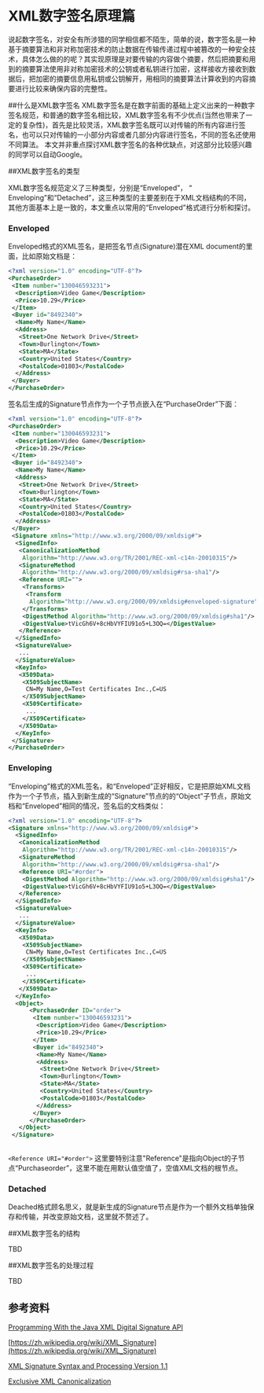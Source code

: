 # XML数字签名原理篇

说起数字签名，对安全有所涉猎的同学相信都不陌生，简单的说，数字签名是一种基于摘要算法和非对称加密技术的防止数据在传输传递过程中被篡改的一种安全技术，具体怎么做的的呢？其实现原理是对要传输的内容做个摘要，然后把摘要和用到的摘要算法使用非对称加密技术的公钥或者私钥进行加密，这样接收方接收到数据后，把加密的摘要信息用私钥或公钥解开，用相同的摘要算法计算收到的内容摘要进行比较来确保内容的完整性。

##什么是XML数字签名
XML数字签名是在数字前面的基础上定义出来的一种数字签名规范，和普通的数字签名相比较，XML数字签名有不少优点(当然也带来了一定的复杂性)，首先是比较灵活，XML数字签名既可以对传输的所有内容进行签名，也可以只对传输的一小部分内容或者几部分内容进行签名，不同的签名还使用不同算法。
本文并非重点探讨XML数字签名的各种优缺点，对这部分比较感兴趣的同学可以自动Google。

##XML数字签名的类型

XML数字签名规范定义了三种类型，分别是“Enveloped”， “ Enveloping”和“Detached”，这三种类型的主要差别在于XML文档结构的不同，其他方面基本上是一致的，本文重点以常用的“Enveloped”格式进行分析和探讨。

### Enveloped
Enveloped格式的XML签名，是把签名节点(Signature)潜在XML document的里面，比如原始文档是：

```xml
<?xml version="1.0" encoding="UTF-8"?>
<PurchaseOrder>
 <Item number="130046593231">
  <Description>Video Game</Description>
  <Price>10.29</Price>
 </Item>
 <Buyer id="8492340">
  <Name>My Name</Name>
  <Address>
   <Street>One Network Drive</Street>
   <Town>Burlington</Town>
   <State>MA</State>
   <Country>United States</Country>
   <PostalCode>01803</PostalCode>
  </Address>
 </Buyer>
</PurchaseOrder>
```

签名后生成的Signature节点作为一个子节点嵌入在“PurchaseOrder”下面：
```xml
<?xml version="1.0" encoding="UTF-8"?>
<PurchaseOrder>
 <Item number="130046593231">
  <Description>Video Game</Description>
  <Price>10.29</Price>
 </Item>
 <Buyer id="8492340">
  <Name>My Name</Name>
  <Address>
   <Street>One Network Drive</Street>
   <Town>Burlington</Town>
   <State>MA</State>
   <Country>United States</Country>
   <PostalCode>01803</PostalCode>
  </Address>
 </Buyer>
 <Signature xmlns="http://www.w3.org/2000/09/xmldsig#">
  <SignedInfo>
   <CanonicalizationMethod
    Algorithm="http://www.w3.org/TR/2001/REC-xml-c14n-20010315"/>
   <SignatureMethod
    Algorithm="http://www.w3.org/2000/09/xmldsig#rsa-sha1"/>
   <Reference URI="">
    <Transforms>
     <Transform
      Algorithm="http://www.w3.org/2000/09/xmldsig#enveloped-signature"/>
    </Transforms>
    <DigestMethod Algorithm="http://www.w3.org/2000/09/xmldsig#sha1"/>
    <DigestValue>tVicGh6V+8cHbVYFIU91o5+L3OQ=</DigestValue>
   </Reference>
  </SignedInfo>
  <SignatureValue>
   ...
  </SignatureValue>
  <KeyInfo>
   <X509Data>
    <X509SubjectName>
     CN=My Name,O=Test Certificates Inc.,C=US
    </X509SubjectName>
    <X509Certificate>
     ...
    </X509Certificate>
   </X509Data>
  </KeyInfo>
 </Signature>
</PurchaseOrder>
```

### Enveloping

“Enveloping”格式的XML签名，和“Enveloped”正好相反，它是把原始XML文档作为一个子节点，插入到新生成的“Signature”节点的的“Object”子节点，原始文档和“Enveloped”相同的情况，签名后的文档类似：
```xml
<?xml version="1.0" encoding="UTF-8"?>
<Signature xmlns="http://www.w3.org/2000/09/xmldsig#">
  <SignedInfo>
   <CanonicalizationMethod
    Algorithm="http://www.w3.org/TR/2001/REC-xml-c14n-20010315"/>
   <SignatureMethod
    Algorithm="http://www.w3.org/2000/09/xmldsig#rsa-sha1"/>
   <Reference URI="#order">
    <DigestMethod Algorithm="http://www.w3.org/2000/09/xmldsig#sha1"/>
    <DigestValue>tVicGh6V+8cHbVYFIU91o5+L3OQ=</DigestValue>
   </Reference>
  </SignedInfo>
  <SignatureValue>
   ...
  </SignatureValue>
  <KeyInfo>
   <X509Data>
    <X509SubjectName>
     CN=My Name,O=Test Certificates Inc.,C=US
    </X509SubjectName>
    <X509Certificate>
     ...
    </X509Certificate>
   </X509Data>
  </KeyInfo>
  <Object>
      <PurchaseOrder ID="order">
       <Item number="130046593231">
        <Description>Video Game</Description>
        <Price>10.29</Price>
       </Item>
       <Buyer id="8492340">
        <Name>My Name</Name>
        <Address>
         <Street>One Network Drive</Street>
         <Town>Burlington</Town>
         <State>MA</State>
         <Country>United States</Country>
         <PostalCode>01803</PostalCode>
        </Address>
       </Buyer>
      </PurchaseOrder>
   </Object>
 </Signature>
 
```
```<Reference URI="#order">```
这里要特别注意"Reference"是指向Object的子节点“Purchaseorder”，这里不能在用默认值空值了，空值XML文档的根节点。

### Detached
Deached格式顾名思义，就是新生成的Signature节点是作为一个额外文档单独保存和传输，并改变原始文档，这里就不赘述了。

##XML数字签名的结构

TBD

##XML数字签名的处理过程

TBD

## 参考资料

[Programming With the Java XML Digital Signature API](https://www.oracle.com/technetwork/articles/javase/dig-signature-api-140772.html)

[https://zh.wikipedia.org/wiki/XML_Signature](https://zh.wikipedia.org/wiki/XML_Signature)

[XML Signature Syntax and Processing Version 1.1](https://www.w3.org/TR/xmldsig-core/)

[Exclusive XML Canonicalization](https://www.w3.org/TR/xml-exc-c14n/)